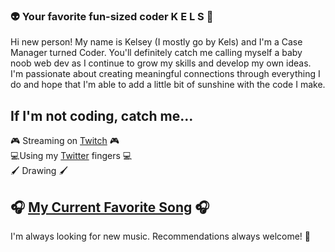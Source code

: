 ### :alien: Your favorite fun-sized coder K E L S :purple_heart: 
Hi new person! My name is Kelsey (I mostly go by Kels) and I'm a Case Manager turned Coder. You'll definitely catch me calling myself a baby noob web dev as I continue to grow my skills and develop my own ideas. I'm passionate about creating meaningful connections through everything I do and hope that I'm able to add a little bit of sunshine with the code I make.

## If I'm not coding, catch me...
:video_game: Streaming on [Twitch](https://www.twitch.tv/kelseyhugs) :video_game:  
:computer:Using my [Twitter](https://twitter.com/kelseyhugss) fingers :computer:   
:paintbrush: Drawing :paintbrush: 

## :headphones: [My Current Favorite Song](https://www.youtube.com/watch?v=1Ule_qcqwUg) :headphones: 
I'm always looking for new music. Recommendations always welcome! :hand_over_mouth: 
